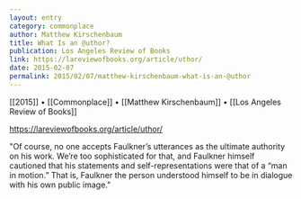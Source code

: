 ```yaml
---
layout: entry
category: commonplace
author: Matthew Kirschenbaum
title: What Is an @uthor?
publication: Los Angeles Review of Books
link: https://lareviewofbooks.org/article/uthor/
date: 2015-02-07
permalink: 2015/02/07/matthew-kirschenbaum-what-is-an-@uthor
---
```


[[2015]] • [[Commonplace]] • [[Matthew Kirschenbaum]] • [[Los Angeles Review of Books]]

https://lareviewofbooks.org/article/uthor/

"Of course, no one accepts Faulkner’s utterances as the ultimate authority on his work. We’re too sophisticated for that, and Faulkner himself cautioned that his statements and self-representations were that of a “man in motion.” That is, Faulkner the person understood himself to be in dialogue with his own public image."
 
 
